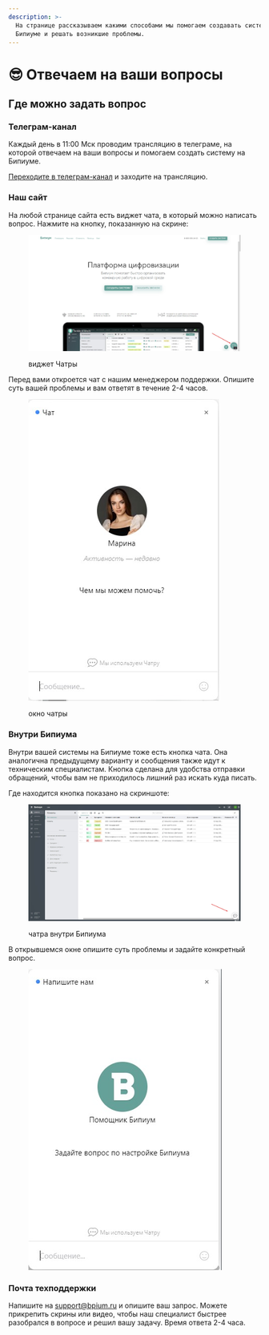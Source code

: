 ```yaml
---
description: >-
  На странице рассказываем какими способами мы помогаем создавать системы на
  Бипиуме и решать возникшие проблемы.
---
```


# 😎 Отвечаем на ваши вопросы

## Где можно задать вопрос

### Телеграм-канал

Каждый день в 11:00 Мск проводим трансляцию в телеграме, на которой отвечаем на ваши вопросы и помогаем создать систему на Бипиуме.

[Переходите в телеграм-канал](https://t.me/+1mib2mPUs1A1YjIy) и заходите на трансляцию.

### Наш сайт

На любой странице сайта есть виджет чата, в который можно написать вопрос. Нажмите на кнопку, показанную на скрине:

<figure><img src=".gitbook/assets/чатра.jpg" alt=""><figcaption><p>виджет Чатры</p></figcaption></figure>

Перед вами откроется чат с нашим менеджером поддержки. Опишите суть вашей проблемы и вам ответят в течение 2-4 часов.

<figure><img src=".gitbook/assets/Screenshot_3.jpg" alt=""><figcaption><p>окно чатры</p></figcaption></figure>

### Внутри Бипиума

Внутри вашей системы на Бипиуме тоже есть кнопка чата. Она аналогична предыдущему варианту и сообщения также идут к техническим специалистам. Кнопка сделана для удобства отправки обращений, чтобы вам не приходилось лишний раз искать куда писать.

Где находится кнопка показано на скриншоте:

<figure><img src=".gitbook/assets/чатра внутри Бипиума.jpg" alt=""><figcaption><p>чатра внутри Бипиума</p></figcaption></figure>

В открывшемся окне опишите суть проблемы и задайте конкретный вопрос.

<figure><img src=".gitbook/assets/окно чатры.jpg" alt=""><figcaption></figcaption></figure>

### Почта техподдержки

Напишите на [support@bpium.ru](mailto:support@bpium.ru) и опишите ваш запрос. Можете прикрепить скрины или видео, чтобы наш специалист быстрее разобрался в вопросе и решил вашу задачу. Время ответа 2-4 часа.
